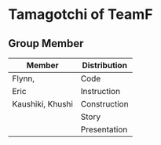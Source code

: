 # Tamagotchi of TeamF

## Group Member

|Member|Distribution|
|---|---|
|Flynn, |Code|
|Eric|Instruction|
|Kaushiki, Khushi|Construction|
||Story|
||Presentation|
